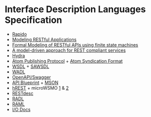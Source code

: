 # Interface Description Languages Specification

* [Rapido](http://www.www2015.it/documents/proceedings/companion/p1509.pdf)
* [Modeling RESTful Applications](http://ws-rest.org/2011/proc/a4-schreier.pdf)
* [Formal Modeling of RESTful APIs using finite state machines](https://pdfs.semanticscholar.org/3407/024c20e9b788576678707d3b3f0a27a0aa09.pdf)
* [A model-driven approach for REST compliant services](http://www.iaas.uni-stuttgart.de/RUS-data/INPROC-2014-23%20-%20A%20model%20driven%20approach%20for%20REST%20compliant%20services.pdf)
* [Hydra](https://www.hydra-cg.com/spec/latest/core/)
* [Atom Publishing Protocol](https://tools.ietf.org/html/rfc5023) + [Atom Syndication Format](https://tools.ietf.org/html/rfc4287)
* [WSDL](https://www.w3.org/TR/wsdl/) + [SAWSDL](https://www.w3.org/TR/sawsdl/)
* [WADL](https://www.w3.org/Submission/wadl/)
* [OpenAPI/Swagger](https://github.com/OAI/OpenAPI-Specification/blob/master/versions/3.0.0.md)
* [API Blueprint](https://apiblueprint.org/documentation/) + [MSON](https://apiblueprint.org/documentation/mson/specification.html)
* [hREST](https://ieeexplore.ieee.org/document/4740521) + microWSMO [1](http://sweet.kmi.open.ac.uk/pub/microWSMO.pdf) & [2](https://www.researchgate.net/publication/235720344_MicroWSMO_Semantic_Description_of_RESTful_Services)
* [RESTdesc](http://restdesc.org/)
* [RADL](https://github.com/restful-api-description-language/RADL/blob/master/specification/spec.md)
* [RAML](https://github.com/raml-org/raml-spec/blob/master/versions/raml-10/raml-10.md/)
* [I/O Docs](https://github.com/mashery/iodocs)
